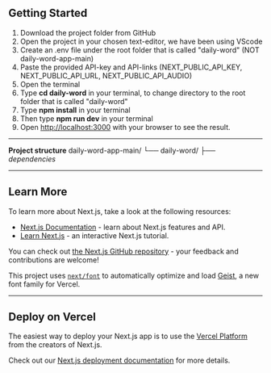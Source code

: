 ## Getting Started

1. Download the project folder from GitHub
2. Open the project in your chosen text-editor, we have been using VScode
3. Create an .env file under the root folder that is called "daily-word" (NOT daily-word-app-main)
4. Paste the provided API-key and API-links (NEXT_PUBLIC_API_KEY, NEXT_PUBLIC_API_URL, NEXT_PUBLIC_API_AUDIO)
5. Open the terminal
6. Type **cd daily-word** in your terminal, to change directory to the root folder that is called "daily-word"
7. Type **npm install** in your terminal
8. Then type **npm run dev** in your terminal
9. Open [http://localhost:3000](http://localhost:3000) with your browser to see the result.

_________________________________________________________________________________________

**Project structure**
daily-word-app-main/
└── daily-word/
    ├── *dependencies*

_________________________________________________________________________________________
## Learn More

To learn more about Next.js, take a look at the following resources:

- [Next.js Documentation](https://nextjs.org/docs) - learn about Next.js features and API.
- [Learn Next.js](https://nextjs.org/learn) - an interactive Next.js tutorial.

You can check out [the Next.js GitHub repository](https://github.com/vercel/next.js) - your feedback and contributions are welcome!

This project uses [`next/font`](https://nextjs.org/docs/app/building-your-application/optimizing/fonts) to automatically optimize and load [Geist](https://vercel.com/font), a new font family for Vercel.

_________________________________________________________________________________________

## Deploy on Vercel

The easiest way to deploy your Next.js app is to use the [Vercel Platform](https://vercel.com/new?utm_medium=default-template&filter=next.js&utm_source=create-next-app&utm_campaign=create-next-app-readme) from the creators of Next.js.

Check out our [Next.js deployment documentation](https://nextjs.org/docs/app/building-your-application/deploying) for more details.
